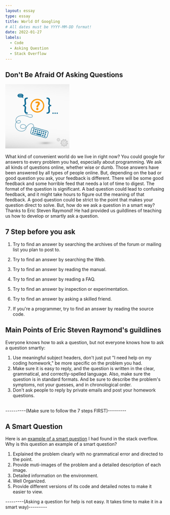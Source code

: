 ```yaml
---
layout: essay
type: essay
title: World Of Googling
# All dates must be YYYY-MM-DD format!
date: 2022-01-27
labels:
  - Code
  - Asking Question
  - Stack Overflow
---
```


## Don't Be Afraid Of Asking Questions

<img class="ui medium left floated image" src="../images/askQ.jpeg" width="40%" height="40%">

What kind of convenient world do we live in right now? You could google for answers to every problem you had, especially about programming. We ask all kinds of questions online, whether wise or dumb. Those answers have been answered by all types of people online. But, depending on the bad or good question you ask, your feedback is different. There will be some good feedback and some horrible feed that needs a lot of time to digest. The format of the question is significant. A bad question could lead to confusing feedback, and it might take hours to figure out the meaning of that feedback. A good question could be strict to the point that makes your question direct to solve. But, how do we ask a question in a smart way? Thanks to Eric Steven Raymond! He had provided us guildlines of teaching us how to develop or smartly ask a question. 

## 7 Step before you ask

1. Try to find an answer by searching the archives of the forum or mailing list you plan to post to.

2. Try to find an answer by searching the Web.

3. Try to find an answer by reading the manual.

4. Try to find an answer by reading a FAQ.

5. Try to find an answer by inspection or experimentation.

6. Try to find an answer by asking a skilled friend.

7. If you're a programmer, try to find an answer by reading the source code.

## Main Points of Eric Steven Raymond's guildlines

Everyone knows how to ask a question, but not everyone knows how to ask a question smartly:
1. Use meaningful subject headers, don't just put "I need help on my coding homework," be more specific on the problem you had.
2. Make sure it is easy to reply, and the question is written in the clear, grammatical, and correctly-spelled language. Also, make sure the question is in standard formats. And be sure to describe the problem's symptoms, not your guesses, and in chronological order.
3. Don't ask people to reply by private emails and post your homework questions. 
<br/>
----------(Make sure to follow the 7 steps FIRST)---------

## A Smart Question

Here is an [example of a smart question](https://stackoverflow.com/questions/70732394/service-worker-errors-when-restarted-only-in-chrome-failed-to-load-the-script-u/)
I had found in the stack overflow.
Why is this question an example of a smart question?
1. Explained the problem clearly with no grammatical error and directed to the point.
2. Provide muti-images of the problem and a detailed description of each image. 
3. Detailed information on the environment.
4. Well Organized.
6. Provide different versions of its code and detailed notes to make it easier to view. 

---------(Asking a question for help is not easy. It takes time to make it in a smart way)---------
